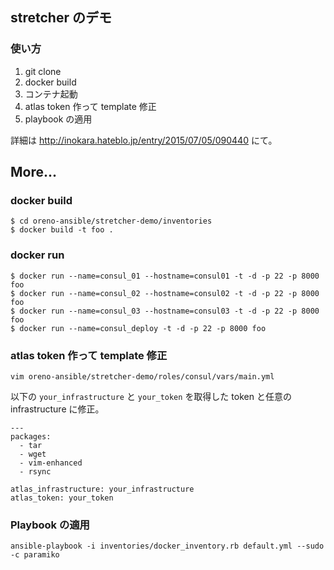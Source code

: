 ## stretcher のデモ

### 使い方

1. git clone
2. docker build
3. コンテナ起動
4. atlas token 作って template 修正
5. playbook の適用

詳細は http://inokara.hateblo.jp/entry/2015/07/05/090440 にて。

## More...

### docker build

~~~
$ cd oreno-ansible/stretcher-demo/inventories
$ docker build -t foo .
~~~

### docker run

~~~
$ docker run --name=consul_01 --hostname=consul01 -t -d -p 22 -p 8000 foo
$ docker run --name=consul_02 --hostname=consul02 -t -d -p 22 -p 8000 foo
$ docker run --name=consul_03 --hostname=consul03 -t -d -p 22 -p 8000 foo
$ docker run --name=consul_deploy -t -d -p 22 -p 8000 foo
~~~

### atlas token 作って template 修正

~~~
vim oreno-ansible/stretcher-demo/roles/consul/vars/main.yml
~~~

以下の `your_infrastructure` と `your_token` を取得した token と任意の infrastructure に修正。

~~~
---
packages:
  - tar
  - wget
  - vim-enhanced
  - rsync

atlas_infrastructure: your_infrastructure
atlas_token: your_token
~~~

### Playbook の適用

~~~
ansible-playbook -i inventories/docker_inventory.rb default.yml --sudo -c paramiko
~~~
